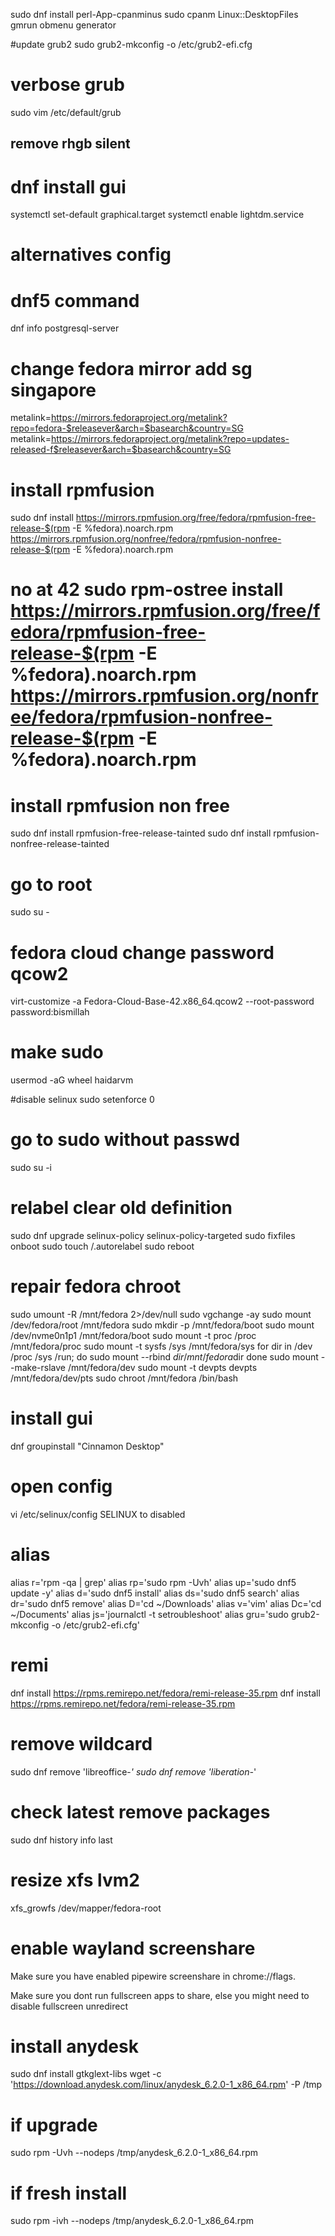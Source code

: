 sudo dnf install perl-App-cpanminus
sudo cpanm Linux::DesktopFiles
gmrun
obmenu generator

#update grub2
sudo grub2-mkconfig -o /etc/grub2-efi.cfg

# verbose grub
sudo vim /etc/default/grub 
## remove rhgb silent

# dnf install gui
systemctl set-default graphical.target
systemctl enable lightdm.service
 
# alternatives config 

# dnf5 command
dnf info postgresql-server



# change fedora mirror add sg singapore
metalink=https://mirrors.fedoraproject.org/metalink?repo=fedora-$releasever&arch=$basearch&country=SG
metalink=https://mirrors.fedoraproject.org/metalink?repo=updates-released-f$releasever&arch=$basearch&country=SG

# install rpmfusion
sudo dnf install https://mirrors.rpmfusion.org/free/fedora/rpmfusion-free-release-$(rpm -E %fedora).noarch.rpm https://mirrors.rpmfusion.org/nonfree/fedora/rpmfusion-nonfree-release-$(rpm -E %fedora).noarch.rpm
# no at 42 sudo rpm-ostree install https://mirrors.rpmfusion.org/free/fedora/rpmfusion-free-release-$(rpm -E %fedora).noarch.rpm https://mirrors.rpmfusion.org/nonfree/fedora/rpmfusion-nonfree-release-$(rpm -E %fedora).noarch.rpm

# install rpmfusion non free
sudo dnf install rpmfusion-free-release-tainted
sudo dnf install rpmfusion-nonfree-release-tainted

# go to root
sudo su -

# fedora cloud change password qcow2
virt-customize -a Fedora-Cloud-Base-42.x86_64.qcow2 --root-password password:bismillah

# make sudo
usermod -aG wheel haidarvm

#disable selinux
sudo setenforce 0

# go to sudo without passwd
sudo su -i

# relabel clear old definition
sudo dnf upgrade selinux-policy selinux-policy-targeted
sudo fixfiles onboot
sudo touch /.autorelabel
sudo reboot


# repair fedora chroot
sudo umount -R /mnt/fedora 2>/dev/null
sudo vgchange -ay
sudo mount /dev/fedora/root /mnt/fedora
sudo mkdir -p /mnt/fedora/boot
sudo mount /dev/nvme0n1p1 /mnt/fedora/boot
sudo mount -t proc /proc /mnt/fedora/proc
sudo mount -t sysfs /sys /mnt/fedora/sys
for dir in /dev /proc /sys /run; do
  sudo mount --rbind $dir /mnt/fedora$dir
done
sudo mount --make-rslave /mnt/fedora/dev
sudo mount -t devpts devpts /mnt/fedora/dev/pts
sudo chroot /mnt/fedora /bin/bash


# install gui
dnf groupinstall "Cinnamon Desktop"

# open config
vi /etc/selinux/config
SELINUX to disabled

# alias
alias r='rpm -qa | grep'
alias rp='sudo rpm -Uvh'
alias up='sudo dnf5 update -y'
alias d='sudo dnf5 install'
alias ds='sudo dnf5 search'
alias dr='sudo dnf5 remove'
alias D='cd ~/Downloads'
alias v='vim'
alias Dc='cd ~/Documents'
alias js='journalctl -t setroubleshoot'
alias gru='sudo grub2-mkconfig -o /etc/grub2-efi.cfg'

# remi
dnf install https://rpms.remirepo.net/fedora/remi-release-35.rpm
dnf install https://rpms.remirepo.net/fedora/remi-release-35.rpm

# remove wildcard
sudo dnf remove 'libreoffice-*'
sudo dnf remove 'liberation-*'

# check latest remove packages
sudo dnf history info last

# resize xfs lvm2
xfs_growfs /dev/mapper/fedora-root

# enable wayland screenshare
Make sure you have enabled pipewire screenshare in chrome://flags.

Make sure you dont run fullscreen apps to share, else you might need to disable fullscreen unredirect

# install anydesk
sudo dnf install gtkglext-libs
wget -c 'https://download.anydesk.com/linux/anydesk_6.2.0-1_x86_64.rpm' -P /tmp
# if upgrade
sudo rpm -Uvh --nodeps /tmp/anydesk_6.2.0-1_x86_64.rpm
# if fresh install
sudo rpm -ivh --nodeps /tmp/anydesk_6.2.0-1_x86_64.rpm
